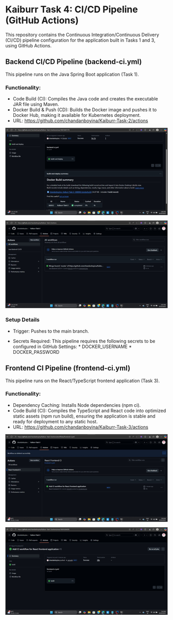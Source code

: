 # Kaiburr Task 4: CI/CD Pipeline (GitHub Actions)

This repository contains the Continuous Integration/Continuous Delivery (CI/CD) pipeline configuration for the application built in Tasks 1 and 3, using GitHub Actions.

## Backend CI/CD Pipeline (backend-ci.yml)

This pipeline runs on the Java Spring Boot application (Task 1).

### Functionality:

* Code Build (CI): Compiles the Java code and creates the executable JAR file using Maven.
* Docker Build & Push (CD): Builds the Docker image and pushes it to Docker Hub, making it available for Kubernetes deployment.
* URL: https://github.com/chandanboyina/Kaiburr-Task-2/actions

 ![Backend1](https://github.com/chandanboyina/Kaiburr-Task-4/blob/main/backemd1.jpeg)

 ![Backend1](https://github.com/chandanboyina/Kaiburr-Task-4/blob/main/backend%202.jpeg)



### Setup Details

* Trigger: Pushes to the main branch.

* Secrets Required: This pipeline requires the following secrets to be configured in GitHub Settings:
         * DOCKER_USERNAME
         * DOCKER_PASSWORD

## Frontend CI Pipeline (frontend-ci.yml)

This pipeline runs on the React/TypeScript frontend application (Task 3).

### Functionality:

* Dependency Caching: Installs Node dependencies (npm ci).
* Code Build (CI): Compiles the TypeScript and React code into optimized static assets (npm run build), ensuring the application is stable and ready for deployment to any static host.
* URL: https://github.com/chandanboyina/Kaiburr-Task-3/actions

![Frontend](https://github.com/chandanboyina/Kaiburr-Task-4/blob/main/frontend1.jpeg)

![Frontend](https://github.com/chandanboyina/Kaiburr-Task-4/blob/main/frontend2.jpeg)


  
